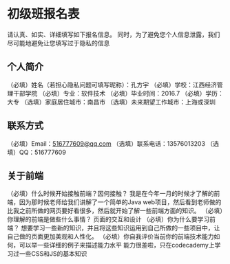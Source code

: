# 初级班报名表

请认真、如实、详细填写如下报名信息。
同时，为了避免您个人信息泄露，我们尽可能地避免让您填写过于隐私的信息

## 个人简介

（必填）姓名（若担心隐私问题可填写昵称）：孔方宇
（必填）学校：江西经济管理干部学院
（必填）专业：软件技术
（必填）毕业时间：2016.7
（必填）学历：大专
（选填）家庭居住城市：南昌市
（选填）未来期望工作城市：上海或深圳

## 联系方式

（必填）Email：516777609@qq.com
（选填）联系电话：13576013203
（选填）QQ：516777609

## 关于前端

（必填）什么时候开始接触前端？因何接触？
      我是在今年一月的时候才了解的前端，因为那时候老师给我们讲解了一个简单的Java web项目，然后看到老师做的比我之前所做的网页要好看很多，然后就开始了解一些前端方面的知识。
（必填）你理解的前端是做些什么事情？
      页面的交互和设计
（必填）你为什么要学习前端？
      想要学习一些新的知识，并且将这些知识运用到自己所做的一些项目中，让自己做的页面更加美观和人性化。
（必填）你自我评价当前你的前端技术能力如何，可以举一些详细的例子来描述能力水平
      能力很差啦，只在codecademy上学习过一些CSS和JS的基本知识
